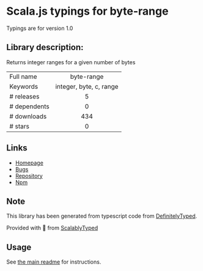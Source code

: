 
# Scala.js typings for byte-range

Typings are for version 1.0

## Library description:
Returns integer ranges for a given number of bytes

|                    |                 |
| ------------------ | :-------------: |
| Full name          | byte-range |
| Keywords           | integer, byte, c, range |
| # releases         | 5 |
| # dependents       | 0 |
| # downloads        | 434 |
| # stars            | 0 |

## Links
- [Homepage](https://github.com/lukechilds/byte-range#readme)
- [Bugs](https://github.com/lukechilds/byte-range/issues)
- [Repository](https://github.com/lukechilds/byte-range)
- [Npm](https://www.npmjs.com/package/byte-range)
    


## Note
This library has been generated from typescript code from [DefinitelyTyped](https://definitelytyped.org).

Provided with :purple_heart: from [ScalablyTyped](https://github.com/oyvindberg/ScalablyTyped)

## Usage
See [the main readme](../../readme.md) for instructions.


